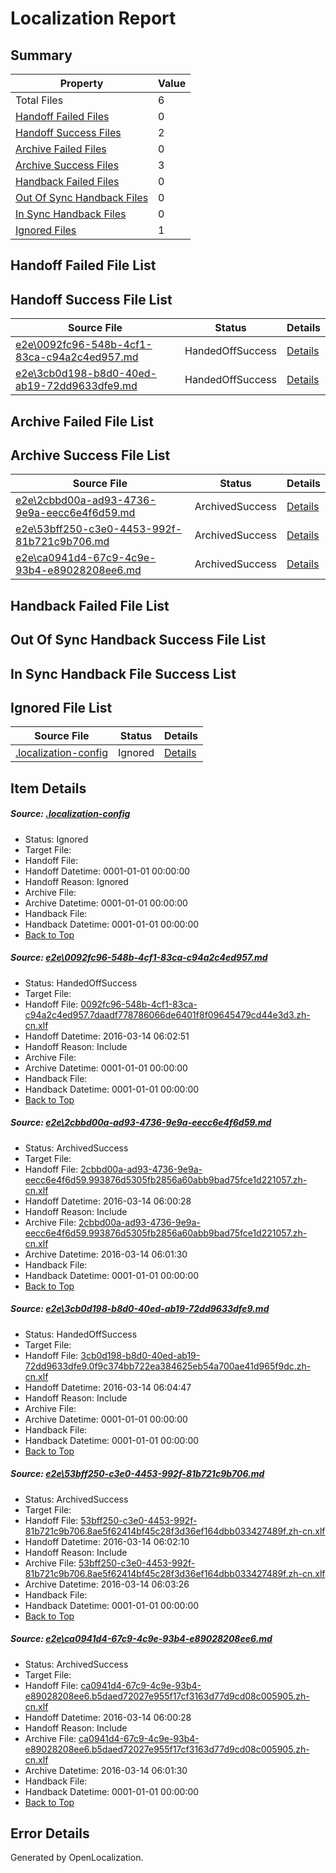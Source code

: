 # <a name='report-top'></a> Localization Report

## Summary
 Property | Value 
 -------- | ----- 
 Total Files | 6
[ Handoff Failed Files ](#handoff-failed-list)| 0
[ Handoff Success Files ](#handoff-success-list)| 2
[ Archive Failed Files ](#archive-failed-list)| 0
[ Archive Success Files ](#archive-success-list)| 3
[ Handback Failed Files ](#handback-failed-list)| 0
[ Out Of Sync Handback Files ](#outofsync-handback-success-list)| 0
[ In Sync Handback Files ](#insync-handback-success-list)| 0
[ Ignored Files ](#ignored-list)| 1

## <a name='handoff-failed-list'></a> Handoff Failed File List

## <a name='handoff-success-list'></a> Handoff Success File List
 Source File | Status | Details 
 ----------- | ------ | ------- 
 [e2e\0092fc96-548b-4cf1-83ca-c94a2c4ed957.md](https://github.com/OpenLocalizationTest/oltest/blob/996a31f72b6c7e022ad38c01a6517174ca46a249/e2e/0092fc96-548b-4cf1-83ca-c94a2c4ed957.md) | HandedOffSuccess | [Details](#48f646def3c2c00e457c0ca1763ca8710e9dce941)
 [e2e\3cb0d198-b8d0-40ed-ab19-72dd9633dfe9.md](https://github.com/OpenLocalizationTest/oltest/blob/40ff5c591e16d26483cf574fe553873ae70a07dd/e2e/3cb0d198-b8d0-40ed-ab19-72dd9633dfe9.md) | HandedOffSuccess | [Details](#b4eea2ef7874f604db8f142bb2aa560b20d551153)

## <a name='archive-failed-list'></a> Archive Failed File List

## <a name='archive-success-list'></a> Archive Success File List
 Source File | Status | Details 
 ----------- | ------ | ------- 
 [e2e\2cbbd00a-ad93-4736-9e9a-eecc6e4f6d59.md](https://github.com/OpenLocalizationTest/oltest/blob/92bce5e15a93f342cd1d079aa3289bf6d5525d48/e2e/2cbbd00a-ad93-4736-9e9a-eecc6e4f6d59.md) | ArchivedSuccess | [Details](#a156e22df7895a91113764b3c1994b3582df6e6b2)
 [e2e\53bff250-c3e0-4453-992f-81b721c9b706.md](https://github.com/OpenLocalizationTest/oltest/blob/de035956e8167c3575017f0cc72147539836e49c/e2e/53bff250-c3e0-4453-992f-81b721c9b706.md) | ArchivedSuccess | [Details](#60d389dfa3c3f82e8f36ffb6cc470cd726f8915a4)
 [e2e\ca0941d4-67c9-4c9e-93b4-e89028208ee6.md](https://github.com/OpenLocalizationTest/oltest/blob/92bce5e15a93f342cd1d079aa3289bf6d5525d48/e2e/ca0941d4-67c9-4c9e-93b4-e89028208ee6.md) | ArchivedSuccess | [Details](#26c76d7837c9e08f8c2aadfd57545056f65ff7615)

## <a name='handback-failed-list'></a> Handback Failed File List

## <a name='outofsync-handback-success-list'></a> Out Of Sync Handback Success File List

## <a name='insync-handback-success-list'></a> In Sync Handback File Success List

## <a name='ignored-list'></a> Ignored File List
 Source File | Status | Details 
 ----------- | ------ | ------- 
 [.localization-config](https://github.com/OpenLocalizationTest/oltest/blob/40ff5c591e16d26483cf574fe553873ae70a07dd/.localization-config) | Ignored | [Details](#66aca4b1c2f43b14ec41e0e427345df94af1d5e10)

## Item Details
##### <a name='66aca4b1c2f43b14ec41e0e427345df94af1d5e10'></a> Source: [.localization-config](https://github.com/OpenLocalizationTest/oltest/blob/40ff5c591e16d26483cf574fe553873ae70a07dd/.localization-config)
* Status: Ignored
* Target File: 
* Handoff File: 
* Handoff Datetime: 0001-01-01 00:00:00
* Handoff Reason: Ignored
* Archive File: 
* Archive Datetime: 0001-01-01 00:00:00
* Handback File: 
* Handback Datetime: 0001-01-01 00:00:00
* [Back to Top](#report-top)

##### <a name='48f646def3c2c00e457c0ca1763ca8710e9dce941'></a> Source: [e2e\0092fc96-548b-4cf1-83ca-c94a2c4ed957.md](https://github.com/OpenLocalizationTest/oltest/blob/996a31f72b6c7e022ad38c01a6517174ca46a249/e2e/0092fc96-548b-4cf1-83ca-c94a2c4ed957.md)
* Status: HandedOffSuccess
* Target File: 
* Handoff File: [0092fc96-548b-4cf1-83ca-c94a2c4ed957.7daadf778786066de6401f8f09645479cd44e3d3.zh-cn.xlf](https://github.com/OpenLocalizationTestOrg/olhandoff/blob/df26c19044bc7f2b8898ce4bed09757b6bd527ce/ol-handoff/OpenLocalizationTestOrg/oltest.zh-cn/xinjiang/ht/0092fc96-548b-4cf1-83ca-c94a2c4ed957.7daadf778786066de6401f8f09645479cd44e3d3.zh-cn.xlf)
* Handoff Datetime: 2016-03-14 06:02:51
* Handoff Reason: Include
* Archive File: 
* Archive Datetime: 0001-01-01 00:00:00
* Handback File: 
* Handback Datetime: 0001-01-01 00:00:00
* [Back to Top](#report-top)

##### <a name='a156e22df7895a91113764b3c1994b3582df6e6b2'></a> Source: [e2e\2cbbd00a-ad93-4736-9e9a-eecc6e4f6d59.md](https://github.com/OpenLocalizationTest/oltest/blob/92bce5e15a93f342cd1d079aa3289bf6d5525d48/e2e/2cbbd00a-ad93-4736-9e9a-eecc6e4f6d59.md)
* Status: ArchivedSuccess
* Target File: 
* Handoff File: [2cbbd00a-ad93-4736-9e9a-eecc6e4f6d59.993876d5305fb2856a60abb9bad75fce1d221057.zh-cn.xlf](https://github.com/OpenLocalizationTestOrg/olhandoff/blob/956fef6632102003fa8cff20f08de19b629e0b4a/ol-handoff/OpenLocalizationTestOrg/oltest.zh-cn/xinjiang/ht/2cbbd00a-ad93-4736-9e9a-eecc6e4f6d59.993876d5305fb2856a60abb9bad75fce1d221057.zh-cn.xlf)
* Handoff Datetime: 2016-03-14 06:00:28
* Handoff Reason: Include
* Archive File: [2cbbd00a-ad93-4736-9e9a-eecc6e4f6d59.993876d5305fb2856a60abb9bad75fce1d221057.zh-cn.xlf](https://github.com/OpenLocalizationTestOrg/olhandoff/blob/3e40f850cbcb9bd0914289e9edfed4299eb41787/ol-handoff/OpenLocalizationTestOrg/oltest.zh-cn/xinjiang/ht/archive/2cbbd00a-ad93-4736-9e9a-eecc6e4f6d59.993876d5305fb2856a60abb9bad75fce1d221057.zh-cn.xlf)
* Archive Datetime: 2016-03-14 06:01:30
* Handback File: 
* Handback Datetime: 0001-01-01 00:00:00
* [Back to Top](#report-top)

##### <a name='b4eea2ef7874f604db8f142bb2aa560b20d551153'></a> Source: [e2e\3cb0d198-b8d0-40ed-ab19-72dd9633dfe9.md](https://github.com/OpenLocalizationTest/oltest/blob/40ff5c591e16d26483cf574fe553873ae70a07dd/e2e/3cb0d198-b8d0-40ed-ab19-72dd9633dfe9.md)
* Status: HandedOffSuccess
* Target File: 
* Handoff File: [3cb0d198-b8d0-40ed-ab19-72dd9633dfe9.0f9c374bb722ea384625eb54a700ae41d965f9dc.zh-cn.xlf](https://github.com/OpenLocalizationTestOrg/olhandoff/blob/2654a0b63ff219a33feafd6f7cf0c0c9342d0516/ol-handoff/OpenLocalizationTestOrg/oltest.zh-cn/xinjiang/ht/3cb0d198-b8d0-40ed-ab19-72dd9633dfe9.0f9c374bb722ea384625eb54a700ae41d965f9dc.zh-cn.xlf)
* Handoff Datetime: 2016-03-14 06:04:47
* Handoff Reason: Include
* Archive File: 
* Archive Datetime: 0001-01-01 00:00:00
* Handback File: 
* Handback Datetime: 0001-01-01 00:00:00
* [Back to Top](#report-top)

##### <a name='60d389dfa3c3f82e8f36ffb6cc470cd726f8915a4'></a> Source: [e2e\53bff250-c3e0-4453-992f-81b721c9b706.md](https://github.com/OpenLocalizationTest/oltest/blob/de035956e8167c3575017f0cc72147539836e49c/e2e/53bff250-c3e0-4453-992f-81b721c9b706.md)
* Status: ArchivedSuccess
* Target File: 
* Handoff File: [53bff250-c3e0-4453-992f-81b721c9b706.8ae5f62414bf45c28f3d36ef164dbb033427489f.zh-cn.xlf](https://github.com/OpenLocalizationTestOrg/olhandoff/blob/b05513d2294ccf32f2d18aa37b7ca5ef2fdf1284/ol-handoff/OpenLocalizationTestOrg/oltest.zh-cn/xinjiang/ht/53bff250-c3e0-4453-992f-81b721c9b706.8ae5f62414bf45c28f3d36ef164dbb033427489f.zh-cn.xlf)
* Handoff Datetime: 2016-03-14 06:02:10
* Handoff Reason: Include
* Archive File: [53bff250-c3e0-4453-992f-81b721c9b706.8ae5f62414bf45c28f3d36ef164dbb033427489f.zh-cn.xlf](https://github.com/OpenLocalizationTestOrg/olhandoff/blob/b4bd9a476b26c73939ac7e9cfe94c4a1374199c5/ol-handoff/OpenLocalizationTestOrg/oltest.zh-cn/xinjiang/ht/archive/53bff250-c3e0-4453-992f-81b721c9b706.8ae5f62414bf45c28f3d36ef164dbb033427489f.zh-cn.xlf)
* Archive Datetime: 2016-03-14 06:03:26
* Handback File: 
* Handback Datetime: 0001-01-01 00:00:00
* [Back to Top](#report-top)

##### <a name='26c76d7837c9e08f8c2aadfd57545056f65ff7615'></a> Source: [e2e\ca0941d4-67c9-4c9e-93b4-e89028208ee6.md](https://github.com/OpenLocalizationTest/oltest/blob/92bce5e15a93f342cd1d079aa3289bf6d5525d48/e2e/ca0941d4-67c9-4c9e-93b4-e89028208ee6.md)
* Status: ArchivedSuccess
* Target File: 
* Handoff File: [ca0941d4-67c9-4c9e-93b4-e89028208ee6.b5daed72027e955f17cf3163d77d9cd08c005905.zh-cn.xlf](https://github.com/OpenLocalizationTestOrg/olhandoff/blob/956fef6632102003fa8cff20f08de19b629e0b4a/ol-handoff/OpenLocalizationTestOrg/oltest.zh-cn/xinjiang/ht/ca0941d4-67c9-4c9e-93b4-e89028208ee6.b5daed72027e955f17cf3163d77d9cd08c005905.zh-cn.xlf)
* Handoff Datetime: 2016-03-14 06:00:28
* Handoff Reason: Include
* Archive File: [ca0941d4-67c9-4c9e-93b4-e89028208ee6.b5daed72027e955f17cf3163d77d9cd08c005905.zh-cn.xlf](https://github.com/OpenLocalizationTestOrg/olhandoff/blob/3e40f850cbcb9bd0914289e9edfed4299eb41787/ol-handoff/OpenLocalizationTestOrg/oltest.zh-cn/xinjiang/ht/archive/ca0941d4-67c9-4c9e-93b4-e89028208ee6.b5daed72027e955f17cf3163d77d9cd08c005905.zh-cn.xlf)
* Archive Datetime: 2016-03-14 06:01:30
* Handback File: 
* Handback Datetime: 0001-01-01 00:00:00
* [Back to Top](#report-top)


## Error Details

Generated by OpenLocalization.
